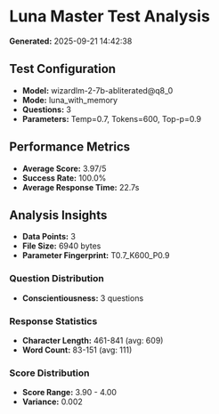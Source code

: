 # Luna Master Test Analysis

**Generated:** 2025-09-21 14:42:38

## Test Configuration
- **Model:** wizardlm-2-7b-abliterated@q8_0
- **Mode:** luna_with_memory
- **Questions:** 3
- **Parameters:** Temp=0.7, Tokens=600, Top-p=0.9

## Performance Metrics
- **Average Score:** 3.97/5
- **Success Rate:** 100.0%
- **Average Response Time:** 22.7s

## Analysis Insights
- **Data Points:** 3
- **File Size:** 6940 bytes
- **Parameter Fingerprint:** T0.7_K600_P0.9

### Question Distribution
- **Conscientiousness:** 3 questions

### Response Statistics
- **Character Length:** 461-841 (avg: 609)
- **Word Count:** 83-151 (avg: 111)

### Score Distribution
- **Score Range:** 3.90 - 4.00
- **Variance:** 0.002
